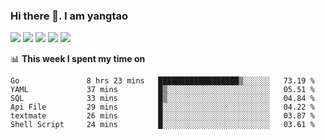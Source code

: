 ### Hi there 👋. I am yangtao 

<!-- **runtu666/runtu666** is a ✨ _special_ ✨ repository because its `README.md` (this file) appears on your GitHub profile. -->

![](https://github-profile-summary-cards.vercel.app/api/cards/profile-details?username=runtu666&theme=github)
![](https://github-profile-summary-cards.vercel.app/api/cards/repos-per-language?username=runtu666&theme=github)
![](https://github-profile-summary-cards.vercel.app/api/cards/most-commit-language?username=runtu666&theme=github)
![](https://github-profile-summary-cards.vercel.app/api/cards/stats?&username=runtu666&theme=github)
![](https://github-profile-summary-cards.vercel.app/api/cards/productive-time?username=runtu666&theme=github)

📊 **This week I spent my time on**
<!--START_SECTION:waka-->

```text
Go               8 hrs 23 mins   ██████████████████▒░░░░░░   73.19 %
YAML             37 mins         █▒░░░░░░░░░░░░░░░░░░░░░░░   05.51 %
SQL              33 mins         █▒░░░░░░░░░░░░░░░░░░░░░░░   04.84 %
Api File         29 mins         █░░░░░░░░░░░░░░░░░░░░░░░░   04.22 %
textmate         26 mins         █░░░░░░░░░░░░░░░░░░░░░░░░   03.87 %
Shell Script     24 mins         █░░░░░░░░░░░░░░░░░░░░░░░░   03.61 %
```

<!--END_SECTION:waka-->


[comment]: <> (Here are some ideas to get you started:)

[comment]: <> (- 🔭 I’m currently working on tal)

[comment]: <> (- 🌱 I’m currently learning devops)

[comment]: <> (- 👯 I’m looking to collaborate on ...)

[comment]: <> (- 🤔 I’m looking for help with ...)

[comment]: <> (- 💬 Ask me about ...)

[comment]: <> (- 📫 How to reach me: ...)

[comment]: <> (- 😄 Pronouns: ...)

[comment]: <> (- ⚡ Fun fact: ...)
